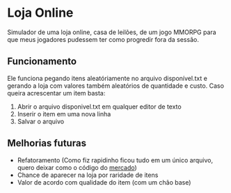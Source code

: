 # Loja Online

Simulador de uma loja online, casa de leilões, de um jogo MMORPG para que meus jogadores pudessem ter como progredir fora da sessão. 

## Funcionamento
Ele funciona pegando itens aleatóriamente no arquivo disponível.txt e gerando a loja com valores também aleatórios de quantidade e custo. Caso queira acrescentar um item basta:

1. Abrir o arquivo  disponivel.txt em qualquer editor de texto
2. Inserir o item em uma nova linha
3. Salvar o arquivo

## Melhorias futuras
- Refatoramento (Como fiz rapidinho ficou tudo em um único arquivo, quero deixar como o código do [mercado](https://github.com/Makakof/algII-mercado))
- Chance de aparecer na loja por raridade de itens
- Valor de acordo com qualidade do item (com um chão base)
